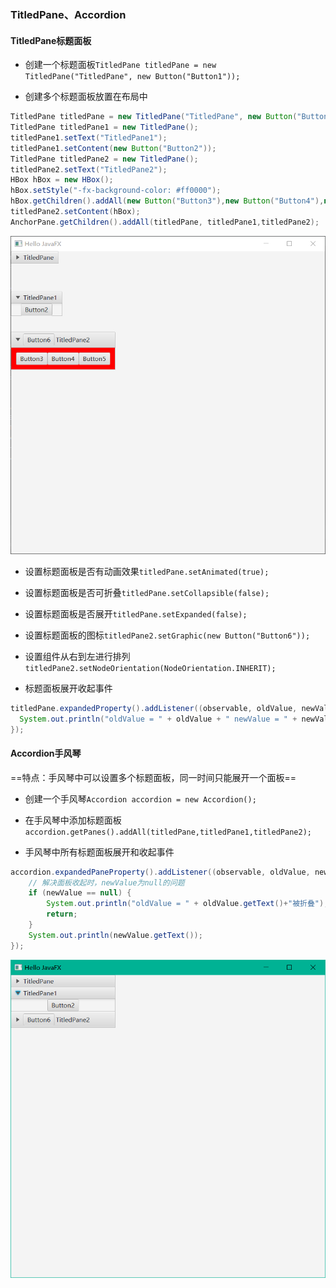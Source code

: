 ### TitledPane、Accordion

#### TitledPane标题面板

* 创建一个标题面板`TitledPane titledPane = new TitledPane("TitledPane", new Button("Button1"));`

* 创建多个标题面板放置在布局中

```java
TitledPane titledPane = new TitledPane("TitledPane", new Button("Button1"));  
TitledPane titledPane1 = new TitledPane();  
titledPane1.setText("TitledPane1");  
titledPane1.setContent(new Button("Button2"));  
TitledPane titledPane2 = new TitledPane();  
titledPane2.setText("TitledPane2");  
HBox hBox = new HBox();  
hBox.setStyle("-fx-background-color: #ff0000");  
hBox.getChildren().addAll(new Button("Button3"),new Button("Button4"),new Button("Button5"));  
titledPane2.setContent(hBox);
AnchorPane.getChildren().addAll(titledPane, titledPane1,titledPane2);
```

![](../assets/Pasted%20image%2020220514170550.png)

* 设置标题面板是否有动画效果`titledPane.setAnimated(true);`

* 设置标题面板是否可折叠`titledPane.setCollapsible(false);`

* 设置标题面板是否展开`titledPane.setExpanded(false);`

* 设置标题面板的图标`titledPane2.setGraphic(new Button("Button6"));`

* 设置组件从右到左进行排列`titledPane2.setNodeOrientation(NodeOrientation.INHERIT);`

* 标题面板展开收起事件
  
```java
titledPane.expandedProperty().addListener((observable, oldValue, newValue) -> {  
  System.out.println("oldValue = " + oldValue + " newValue = " + newValue);  
});
```

#### Accordion手风琴

==特点：手风琴中可以设置多个标题面板，同一时间只能展开一个面板==

* 创建一个手风琴`Accordion accordion = new Accordion();`

* 在手风琴中添加标题面板`accordion.getPanes().addAll(titledPane,titledPane1,titledPane2);`

* 手风琴中所有标题面板展开和收起事件
  
```java
accordion.expandedPaneProperty().addListener((observable, oldValue, newValue) -> {  
    // 解决面板收起时，newValue为null的问题  
    if (newValue == null) {  
        System.out.println("oldValue = " + oldValue.getText()+"被折叠");  
        return;  
    }  
    System.out.println(newValue.getText());  
});
```

![](../assets/Pasted%20image%2020220514182516.png)
